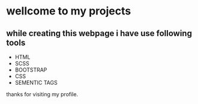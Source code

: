 # wellcome to my projects
## while creating this webpage i have use following tools
- HTML
- SCSS
- BOOTSTRAP
- CSS
- SEMENTIC TAGS

thanks for visiting my profile.